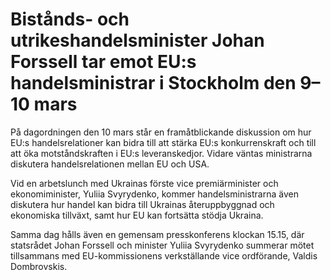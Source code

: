 # Bistånds- och utrikeshandelsminister Johan Forssell tar emot EU:s handelsministrar i Stockholm den 9–10 mars

På dagordningen den 10 mars står en framåtblickande diskussion om hur EU:s handelsrelationer kan bidra till att stärka EU:s konkurrenskraft och till att öka motståndskraften i EU:s leveranskedjor. Vidare väntas ministrarna diskutera handelsrelationen mellan EU och USA.

Vid en arbetslunch med Ukrainas förste vice premiärminister och ekonomiminister, Yuliia Svyrydenko, kommer handelsministrarna även diskutera hur handel kan bidra till Ukrainas återuppbyggnad och ekonomiska tillväxt, samt hur EU kan fortsätta stödja Ukraina.

Samma dag hålls även en gemensam presskonferens klockan 15\.15, där statsrådet Johan Forssell och minister Yuliia Svyrydenko summerar mötet tillsammans med EU\-kommissionens verkställande vice ordförande, Valdis Dombrovskis.

